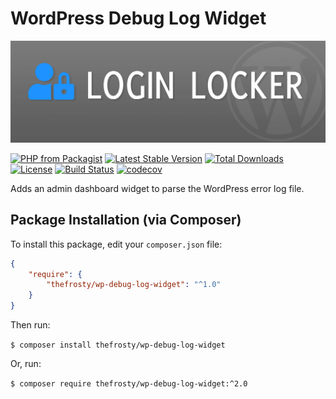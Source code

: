 # WordPress Debug Log Widget

![Debug Log Widget](.github/wp-debug-log-widget.jpg?raw=true "WordPress Debug Log Widget")

[![PHP from Packagist](https://img.shields.io/packagist/php-v/thefrosty/wp-debug-log-widget.svg)]()
[![Latest Stable Version](https://img.shields.io/packagist/v/thefrosty/wp-debug-log-widget.svg)](https://packagist.org/packages/thefrosty/wp-debug-log-widget)
[![Total Downloads](https://img.shields.io/packagist/dt/thefrosty/wp-debug-log-widget.svg)](https://packagist.org/packages/thefrosty/wp-debug-log-widget)
[![License](https://img.shields.io/packagist/l/thefrosty/wp-debug-log-widget.svg)](https://packagist.org/thefrosty/thefrosty/wp-debug-log-widget)
[![Build Status](https://travis-ci.org/thefrosty/wp-debug-log-widget.svg?branch=master)](https://travis-ci.org/thefrosty/wp-debug-log-widget)
[![codecov](https://codecov.io/gh/thefrosty/wp-debug-log-widget/branch/develop/graph/badge.svg)](https://codecov.io/gh/thefrosty/wp-debug-log-widget)

Adds an admin dashboard widget to parse the WordPress error log file.

## Package Installation (via Composer)

To install this package, edit your `composer.json` file:
```json
{
    "require": {
        "thefrosty/wp-debug-log-widget": "^1.0"
    }
}
```
Then run:

`$ composer install thefrosty/wp-debug-log-widget`

Or, run:

`$ composer require thefrosty/wp-debug-log-widget:^2.0`
